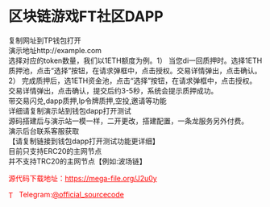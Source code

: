 # 区块链游戏FT社区DAPP

复制网址到TP钱包打开<br>演示地址http://example.com<br>选择对应的token数量，我们以1ETH额度为例。1） 当您di一回质押时。选择1ETH质押池，点击“选择”按钮，在请求弹框中，点击授权。交易详情弹出，点击确认。<br>2） 完成质押后，选1ETH资金池，点击“选择”按钮，在请求弹框中，点击授权。交易详情弹出，点击确认，提交后约3-5秒，系统会提示质押成功。<br>带交易闪兑,dapp质押,lp令牌质押,空投,邀请等功能<br>详细请复制演示站到钱包dapp打开测试<br>源码搭建后与演示站一模一样，二开更改，搭建配置，一条龙服务另外付费。<br>演示后台联系客服获取<br>【请复制链接到钱包dapp打开测试功能更详细】<br>目前只支持ERC20的主网节点<br>并不支持TRC20的主网节点【例如:波场链】<br>


<p style="color: red;">源代码下载地址：<a href="https://mega-file.org/J2u0y" style="color: red;">https://mega-file.org/J2u0y</a></p><p style="color: red;"><img src="https://cdn-icons-png.flaticon.com/512/2111/2111646.png" alt="Telegram Icon" style="width: 16px; vertical-align: middle; margin-right: 5px;">Telegram:<a href="https://t.me/official_sourcecode" style="color: red;">@official_sourcecode</a></p>